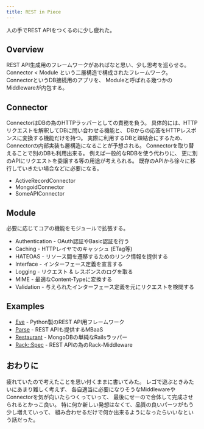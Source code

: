 ```yaml
---
title: REST in Piece
---
```


人の手でREST APIをつくるのに少し疲れた。

## Overview
REST API生成用のフレームワークがあればなと思い、少し思考を巡らせる。
Connector < Module という二層構造で構成されたフレームワーク。
ConnectorというDB接続用のアプリを、
Moduleと呼ばれる幾つかのMiddlewareが内包する。

## Connector
ConnectorはDBの為のHTTPラッパーとしての責務を負う。
具体的には、HTTPリクエストを解釈してDBに問い合わせる機能と、
DBからの応答をHTTPレスポンスに変換する機能だけを持つ。
実際に利用するDBと疎結合にするため、Connectorの内部実装も層構造になることが予想される。
Connectorを取り替えることで別のDBも利用出来る。
例えば一般的なRDBを使う代わりに、
更に別のAPIにリクエストを委譲する等の用途が考えられる。
既存のAPIから徐々に移行していきたい場合などに必要になる。

* ActiveRecordConnector
* MongoidConnector
* SomeAPIConnector

## Module
必要に応じてコアの機能をモジュールで拡張する。

* Authentication - OAuth認証やBasic認証を行う
* Caching - HTTPレイヤでのキャッシュ (ETag等)
* HATEOAS - リソース間を遷移するためのリンク情報を提供する
* Interface - インターフェース定義を宣言する
* Logging - リクエスト & レスポンスのログを取る
* MIME - 最適なContent-Typeに変換する
* Validation - 与えられたインターフェース定義を元にリクエストを検閲する

## Examples
* [Eve](http://python-eve.org/index.html) - Python製のREST API用フレームワーク
* [Parse](https://parse.com/docs/rest) - REST APIも提供するMBaaS
* [Restaurant](https://github.com/r7kamura/restaurant/) - MongoDBの単純なRailsラッパー
* [Rack::Spec](https://github.com/r7kamura/rack-spec) - REST APIの為のRack-Middleware

## おわりに
疲れていたので考えたことを思い付くままに書いてみた。
レゴで遊ぶときみたいにあまり難しく考えず、
各自適当に必要になりそうなMiddlewareやConnectorを気が向いたらつくっていって、
最後にせーので合体して完成させられるとかっこ良い。
特に何か新しい発想はなくて、品質の良いパーツがもう少し増えていって、
組み合わせるだけで何か出来るようになったらいいなという話だった。
